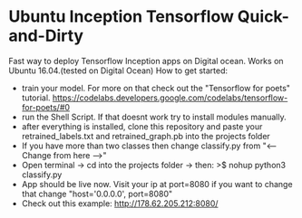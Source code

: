 # Ubuntu Inception Tensorflow Quick-and-Dirty

Fast way to deploy Tensorflow Inception apps on Digital ocean.
Works on Ubuntu 16.04.(tested on Digital Ocean)
How to get started:
- train your model. For more on that check out the "Tensorflow for poets" tutorial. https://codelabs.developers.google.com/codelabs/tensorflow-for-poets/#0
- run the Shell Script. If that doesnt work try to install modules manually.
- after everything is installed, clone this repository and paste your retrained_labels.txt and retrained_graph.pb into the projects folder
- If you have more than two classes then change classify.py from  "<-- Change from here -->"
- Open terminal -> cd into the projects folder -> then: >$ nohup python3 classify.py
- App should be live now. Visit your ip at port=8080 if you want to change that change "host='0.0.0.0', port=8080"
- Check out this example: http://178.62.205.212:8080/
